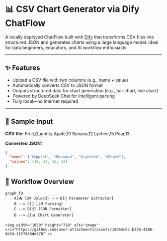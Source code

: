 # 📊 CSV Chart Generator via Dify ChatFlow

A locally deployed ChatFlow built with [Dify](https://dify.ai/) that transforms CSV files into structured JSON and generates charts using a large language model. Ideal for data beginners, educators, and AI workflow enthusiasts.

---

## ✨ Features

- Upload a CSV file with two columns (e.g., name + value)
- Automatically converts CSV to JSON format
- Outputs structured data for chart generation (e.g., bar chart, line chart)
- Powered by DeepSeek Chat for intelligent parsing
- Fully local—no internet required

---

## 📁 Sample Input

**CSV file:**
Fruit,Quantity Apple,10 Banana,12 Lychee,15 Pear,13


**Converted JSON:**
```json
{
  "name": ["《Apple》", "《Banana》", "《Lychee》", "《Pear》"],
  "values": [10, 12, 15, 13]
}
```

## 🧠 Workflow Overview

```mermaid
graph TD
    A[📥 CSV Upload] --> B[🧠 Parameter Extractor]
    B --> C[🧾 LLM Parsing]
    C --> D[📦 JSON Formatter]
    D --> E[📊 Chart Generator]

<img width="1050" height="718" alt="image" src="https://github.com/user-attachments/assets/10063c0c-b37b-4106-9d3d-11f7438de778" />
